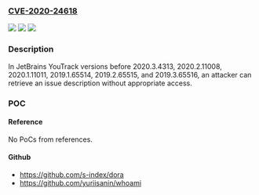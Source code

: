 ### [CVE-2020-24618](https://cve.mitre.org/cgi-bin/cvename.cgi?name=CVE-2020-24618)
![](https://img.shields.io/static/v1?label=Product&message=n%2Fa&color=blue)
![](https://img.shields.io/static/v1?label=Version&message=n%2Fa&color=blue)
![](https://img.shields.io/static/v1?label=Vulnerability&message=n%2Fa&color=brighgreen)

### Description

In JetBrains YouTrack versions before 2020.3.4313, 2020.2.11008, 2020.1.11011, 2019.1.65514, 2019.2.65515, and 2019.3.65516, an attacker can retrieve an issue description without appropriate access.

### POC

#### Reference
No PoCs from references.

#### Github
- https://github.com/s-index/dora
- https://github.com/yuriisanin/whoami

